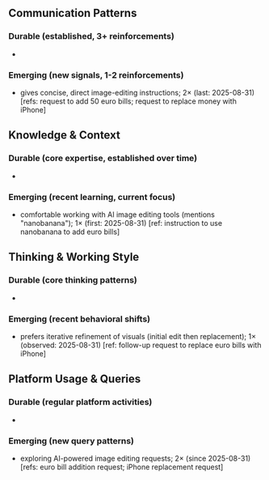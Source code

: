 ## Communication Patterns
### Durable (established, 3+ reinforcements)
- 

### Emerging (new signals, 1-2 reinforcements)
- gives concise, direct image-editing instructions; 2× (last: 2025-08-31) [refs: request to add 50 euro bills; request to replace money with iPhone]

## Knowledge & Context
### Durable (core expertise, established over time)
-

### Emerging (recent learning, current focus)  
- comfortable working with AI image editing tools (mentions "nanobanana"); 1× (first: 2025-08-31) [ref: instruction to use nanobanana to add euro bills]

## Thinking & Working Style
### Durable (core thinking patterns)
-

### Emerging (recent behavioral shifts)
- prefers iterative refinement of visuals (initial edit then replacement); 1× (observed: 2025-08-31) [ref: follow-up request to replace euro bills with iPhone]

## Platform Usage & Queries
### Durable (regular platform activities)
-

### Emerging (new query patterns)
- exploring AI-powered image editing requests; 2× (since 2025-08-31) [refs: euro bill addition request; iPhone replacement request]